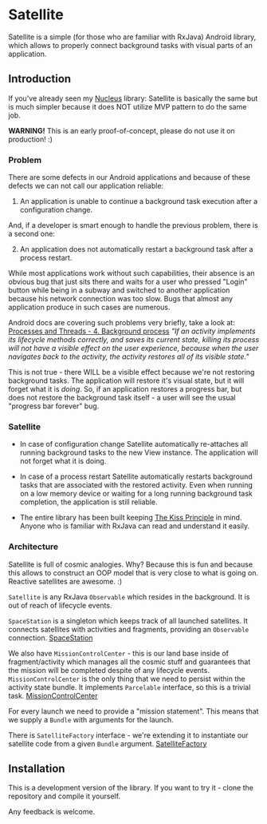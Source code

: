 Satellite
=======

Satellite is a simple (for those who are familiar with RxJava) Android library, which allows
to properly connect background tasks with visual parts of an application.

## Introduction

If you've already seen my [Nucleus](https://github.com/konmik/nucleus) library:
Satellite is basically the same but is much simpler because it does NOT utilize MVP pattern
to do the same job.

**WARNING!** This is an early proof-of-concept, please do not use it on production! :)

### Problem

There are some defects in our Android applications and because of these defects we can not call
our application reliable:

1. An application is unable to continue a background task execution after a configuration change.

And, if a developer is smart enough to handle the previous problem, there is a second one:

2. An application does not automatically restart a background task after a process restart.

While most applications work without such capabilities, their absence is an obvious bug that just sits there
and waits for a user who pressed "Login" button while being in a subway and switched to another application
because his network connection was too slow. Bugs that almost any application produce in such cases
are numerous.

Android docs are covering such problems very briefly, take a look at:
[Processes and Threads - 4. Background process](http://developer.android.com/guide/components/processes-and-threads.html#Lifecycle)
*"If an activity implements its lifecycle methods correctly, and saves
its current state, killing its process will not have a visible effect on
the user experience, because when the user navigates back to the activity,
the activity restores all of its visible state."*

This is not true - there WILL be a visible effect because we're not restoring background tasks.
The application will restore it's visual state, but it will forget what it is *doing*.
So, if an application restores a progress bar, but does not restore the background task itself -
a user will see the usual "progress bar forever" bug.

### Satellite

* In case of configuration change Satellite automatically re-attaches
all running background tasks to the new View instance.
The application will not forget what it is doing.

* In case of a process restart Satellite automatically restarts background tasks that
are associated with the restored activity.
Even when running on a low memory device or waiting for a long running background task completion,
the application is still reliable.

* The entire library has been built keeping [The Kiss Principle](https://people.apache.org/~fhanik/kiss.html) in mind.
Anyone who is familiar with RxJava can read and understand it easily.

### Architecture

Satellite is full of cosmic analogies. Why? Because this is fun and because this allows
to construct an OOP model that is very close to what is going on. Reactive satellites are awesome. :)

`Satellite` is any RxJava `Observable` which resides in the background.
It is out of reach of lifecycle events.

`SpaceStation` is a singleton which keeps track of all launched
satellites. It connects satellites with activities and fragments, providing an `Observable` connection.
[SpaceStation](https://github.com/konmik/satellite/blob/master/satellite/src/main/java/satellite/SpaceStation.java)

We also have `MissionControlCenter` - this is our land base inside of fragment/activity which manages all
the cosmic stuff and guarantees that the mission will be completed despite of any lifecycle events.
`MissionControlCenter` is the only thing that we need to persist within the activity state bundle.
It implements `Parcelable` interface, so this is a trivial task. [MissionControlCenter](https://github.com/konmik/satellite/blob/master/satellite/src/main/java/satellite/MissionControlCenter.java)

For every launch we need to provide a "mission statement". This means that we supply a `Bundle`
with arguments for the launch.

There is `SatelliteFactory` interface - we're extending it to instantiate our satellite code
from a given `Bundle` argument. [SatelliteFactory](https://github.com/konmik/satellite/blob/master/satellite/src/main/java/satellite/SatelliteFactory.java)
                                                             
## Installation

This is a development version of the library.
If you want to try it - clone the repository and compile it yourself.

Any feedback is welcome.

